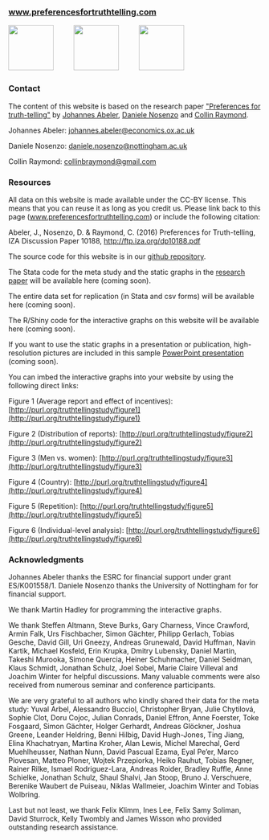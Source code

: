 ### www.preferencesfortruthtelling.com

<img src="https://truthtellingstudy.github.io/img/oxford_logo.png"  height="90" />   &emsp; &emsp;   <img src="https://truthtellingstudy.github.io/img/nottingham_logo.png"   height="90" />  &emsp; &emsp;  <img src="https://truthtellingstudy.github.io/img/purdue_logo.png"   height="90" />


### Contact

The content of this website is based on the research paper ["Preferences for truth-telling"](http://ftp.iza.org/dp10188.pdf) by [Johannes Abeler](https://sites.google.com/site/johannesabeler/), [Daniele Nosenzo](https://sites.google.com/site/danielenosenzoeconomics/) and [Collin Raymond](https://sites.google.com/site/collinbraymond/home). 


Johannes Abeler: johannes.abeler@economics.ox.ac.uk

Daniele Nosenzo: daniele.nosenzo@nottingham.ac.uk

Collin Raymond: collinbraymond@gmail.com


### Resources

All data on this website is made available under the CC-BY license. This means that you can reuse it as long as you credit us. Please link back to this page (www.preferencesfortruthtelling.com) or include the following citation:

Abeler, J., Nosenzo, D. & Raymond, C. (2016) Preferences for Truth-telling, IZA Discussion Paper 10188, http://ftp.iza.org/dp10188.pdf



The source code for this website is in our [github repository](https://github.com/truthtellingstudy).

The Stata code for the meta study and the static graphs in the [research paper](http://ftp.iza.org/dp10188.pdf) will be available here  (coming soon).

The entire data set for replication (in Stata and csv forms) will be available here (coming soon).

The R/Shiny code for the interactive graphs on this website will be available here (coming soon).



If you want to use the static graphs in a presentation or publication, high-resolution pictures are included in this sample [PowerPoint presentation](XXX) (coming soon).

You can imbed the interactive graphs into your website by using the following direct links:

Figure 1 (Average report and effect of incentives): [http://purl.org/truthtellingstudy/figure1](http://purl.org/truthtellingstudy/figure1)

Figure 2 (Distribution of reports): [http://purl.org/truthtellingstudy/figure2](http://purl.org/truthtellingstudy/figure2)

Figure 3 (Men vs. women): [http://purl.org/truthtellingstudy/figure3](http://purl.org/truthtellingstudy/figure3)

Figure 4 (Country): [http://purl.org/truthtellingstudy/figure4](http://purl.org/truthtellingstudy/figure4)

Figure 5 (Repetition): [http://purl.org/truthtellingstudy/figure5](http://purl.org/truthtellingstudy/figure5)

Figure 6 (Individual-level analysis): [http://purl.org/truthtellingstudy/figure6](http://purl.org/truthtellingstudy/figure6)



### Acknowledgments

Johannes Abeler thanks the ESRC for financial support under grant ES/K001558/1. Daniele Nosenzo thanks the University of Nottingham for for financial support.

We thank Martin Hadley for programming the interactive graphs.

We thank Steffen Altmann, Steve Burks, Gary Charness, Vince Crawford, Armin Falk, Urs Fischbacher, Simon Gächter,
Philipp Gerlach, Tobias Gesche, David Gill, Uri Gneezy, Andreas Grunewald, David Huffman, Navin Kartik,
Michael Kosfeld, Erin Krupka, Dmitry Lubensky, Daniel Martin, Takeshi Murooka, Simone Quercia, Heiner
Schuhmacher, Daniel Seidman, Klaus Schmidt, Jonathan Schulz, Joel Sobel, Marie Claire Villeval and Joachim Winter for helpful
discussions. Many valuable comments were also received from numerous seminar and conference participants.

We are very grateful to all authors who kindly shared their data for the meta study: Yuval Arbel, Alessandro
Bucciol, Christopher Bryan, Julie Chytilová, Sophie Clot, Doru Cojoc, Julian Conrads, Daniel Effron, Anne
Foerster, Toke Fosgaard, Simon Gächter, Holger Gerhardt, Andreas Glöckner, Joshua Greene, Leander Heldring, Benni Hilbig,
David Hugh-Jones, Ting Jiang, Elina Khachatryan, Martina Kroher, Alan Lewis, Michel Marechal, Gerd
Muehlheusser, Nathan Nunn, David Pascual Ezama, Eyal Pe’er, Marco Piovesan, Matteo Ploner, Wojtek Przepiorka, Heiko
Rauhut, Tobias Regner, Rainer Rilke, Ismael Rodriguez-Lara, Andreas Roider, Bradley Ruffle, Anne Schielke, Jonathan Schulz, Shaul
Shalvi, Jan Stoop, Bruno J. Verschuere, Berenike Waubert de Puiseau, Niklas Wallmeier, Joachim Winter and
Tobias Wolbring. 

Last but not least, we thank Felix Klimm, Ines Lee, Felix Samy Soliman, David Sturrock, Kelly Twombly and James Wisson who provided outstanding research assistance. 

